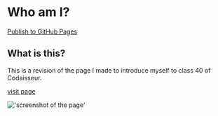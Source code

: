 # Who am I?

[Publish to GitHub Pages](https://github.com/willemverbuyst/who-am-i/actions/workflows/publish-to-gh-pages.yml/badge.svg)

## What is this?

This is a revision of the page I made to introduce myself to class 40 of Codaisseur.

[visit page](https://willemverbuyst.github.io/who-am-i/)

!['screenshot of the page'](./img/screenshot-wv.png)
